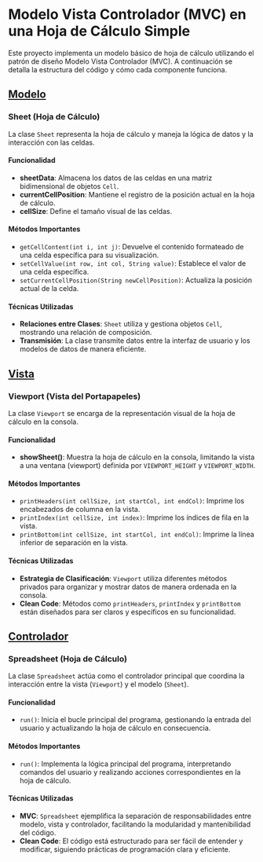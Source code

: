 # Modelo Vista Controlador (MVC) en una Hoja de Cálculo Simple

Este proyecto implementa un modelo básico de hoja de cálculo utilizando el patrón de diseño Modelo Vista Controlador (MVC). A continuación se detalla la estructura del código y cómo cada componente funciona.

## [Modelo](Utils/Model)

### Sheet (Hoja de Cálculo)

La clase `Sheet` representa la hoja de cálculo y maneja la lógica de datos y la interacción con las celdas.

#### Funcionalidad

- **sheetData**: Almacena los datos de las celdas en una matriz bidimensional de objetos `Cell`.
- **currentCellPosition**: Mantiene el registro de la posición actual en la hoja de cálculo.
- **cellSize**: Define el tamaño visual de las celdas.

#### Métodos Importantes

- `getCellContent(int i, int j)`: Devuelve el contenido formateado de una celda específica para su visualización.
- `setCellValue(int row, int col, String value)`: Establece el valor de una celda específica.
- `setCurrentCellPosition(String newCellPosition)`: Actualiza la posición actual de la celda.

#### Técnicas Utilizadas

- **Relaciones entre Clases**: `Sheet` utiliza y gestiona objetos `Cell`, mostrando una relación de composición.
- **Transmisión**: La clase transmite datos entre la interfaz de usuario y los modelos de datos de manera eficiente.

## [Vista](Utils/View)

### Viewport (Vista del Portapapeles)

La clase `Viewport` se encarga de la representación visual de la hoja de cálculo en la consola.

#### Funcionalidad

- **showSheet()**: Muestra la hoja de cálculo en la consola, limitando la vista a una ventana (viewport) definida por `VIEWPORT_HEIGHT` y `VIEWPORT_WIDTH`.

#### Métodos Importantes

- `printHeaders(int cellSize, int startCol, int endCol)`: Imprime los encabezados de columna en la vista.
- `printIndex(int cellSize, int index)`: Imprime los índices de fila en la vista.
- `printBottom(int cellSize, int startCol, int endCol)`: Imprime la línea inferior de separación en la vista.

#### Técnicas Utilizadas

- **Estrategia de Clasificación**: `Viewport` utiliza diferentes métodos privados para organizar y mostrar datos de manera ordenada en la consola.
- **Clean Code**: Métodos como `printHeaders`, `printIndex` y `printBottom` están diseñados para ser claros y específicos en su funcionalidad.

## [Controlador](Utils/Controller)

### Spreadsheet (Hoja de Cálculo)

La clase `Spreadsheet` actúa como el controlador principal que coordina la interacción entre la vista (`Viewport`) y el modelo (`Sheet`).

#### Funcionalidad

- `run()`: Inicia el bucle principal del programa, gestionando la entrada del usuario y actualizando la hoja de cálculo en consecuencia.

#### Métodos Importantes

- `run()`: Implementa la lógica principal del programa, interpretando comandos del usuario y realizando acciones correspondientes en la hoja de cálculo.

#### Técnicas Utilizadas

- **MVC**: `Spreadsheet` ejemplifica la separación de responsabilidades entre modelo, vista y controlador, facilitando la modularidad y mantenibilidad del código.
- **Clean Code**: El código está estructurado para ser fácil de entender y modificar, siguiendo prácticas de programación clara y eficiente.
